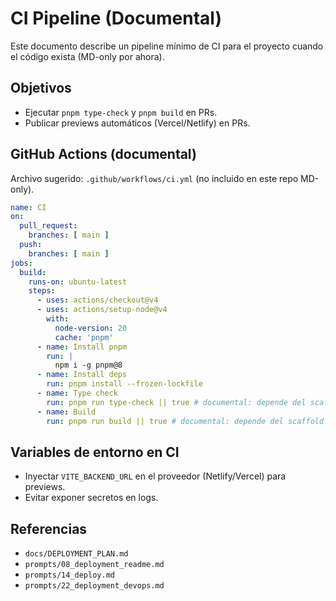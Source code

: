 # CI Pipeline (Documental)

Este documento describe un pipeline mínimo de CI para el proyecto cuando el código exista (MD-only por ahora).

## Objetivos

- Ejecutar `pnpm type-check` y `pnpm build` en PRs.
- Publicar previews automáticos (Vercel/Netlify) en PRs.

## GitHub Actions (documental)

Archivo sugerido: `.github/workflows/ci.yml` (no incluido en este repo MD-only).

```yaml
name: CI
on:
  pull_request:
    branches: [ main ]
  push:
    branches: [ main ]
jobs:
  build:
    runs-on: ubuntu-latest
    steps:
      - uses: actions/checkout@v4
      - uses: actions/setup-node@v4
        with:
          node-version: 20
          cache: 'pnpm'
      - name: Install pnpm
        run: |
          npm i -g pnpm@8
      - name: Install deps
        run: pnpm install --frozen-lockfile
      - name: Type check
        run: pnpm run type-check || true # documental: depende del scaffold
      - name: Build
        run: pnpm run build || true # documental: depende del scaffold
```

## Variables de entorno en CI

- Inyectar `VITE_BACKEND_URL` en el proveedor (Netlify/Vercel) para previews.
- Evitar exponer secretos en logs.

## Referencias

- `docs/DEPLOYMENT_PLAN.md`
- `prompts/08_deployment_readme.md`
- `prompts/14_deploy.md`
- `prompts/22_deployment_devops.md`
